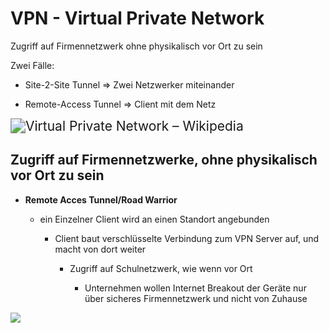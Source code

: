 # VPN - Virtual Private Network

Zugriff auf Firmennetzwerk ohne physikalisch vor Ort zu sein



Zwei Fälle:

- Site-2-Site Tunnel => Zwei Netzwerker miteinander

- Remote-Access Tunnel => Client mit dem Netz

<img title="" src="https://encrypted-tbn0.gstatic.com/images?q=tbn:ANd9GcR-f9-__jnFRS-TQhsop_XGTIpIff10kRI9lng2na6aM0zje1db3zTaIguolZi9JFZG2B0&usqp=CAU" alt="Virtual Private Network – Wikipedia" style="zoom:150%;">

Zugriff auf Firmennetzwerke, ohne physikalisch vor Ort zu sein
----------------------------

* **Remote Acces Tunnel/Road Warrior**
  
  * ein Einzelner Client wird an einen Standort angebunden
    
    * Client baut verschlüsselte Verbindung zum VPN Server auf, und macht von dort weiter
      
      * Zugriff auf Schulnetzwerk, wie wenn vor Ort
        
        * Unternehmen wollen Internet Breakout der Geräte nur über sicheres Firmennetzwerk und nicht von Zuhause

![](https://cdn.discordapp.com/attachments/765566771800702997/1293460361521135638/07-vpn.png?ex=67077455&is=670622d5&hm=8957dda0e8e0964f79969204a2501c6c2e2f5f6005ec48d63108692f007baea6&=)
